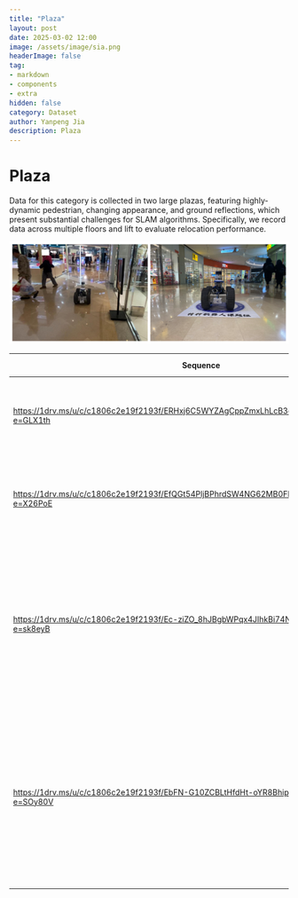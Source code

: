 ```yaml
---
title: "Plaza"
layout: post
date: 2025-03-02 12:00
image: /assets/image/sia.png
headerImage: false
tag:
- markdown
- components
- extra
hidden: false
category: Dataset
author: Yanpeng Jia
description: Plaza
---
```


# Plaza

Data for this category is collected in two large plazas, featuring highly-dynamic pedestrian, changing appearance, and ground reflections, which present substantial challenges for SLAM algorithms. Specifically, we record data across multiple floors and lift to evaluate relocation performance.

![figure](../../assets/image/plaza.png)

| Sequence      | Duration (s) | Distance (m) | Difficulty | Description | Ground Truth |
|--------------|-------------|-------------|------------|-------------|-------------|
| https://1drv.ms/u/c/c1806c2e19f2193f/ERHxj6C5WYZAgCppZmxLhLcB3ctXdukRDlA198oz4oHEdA?e=GLX1th     | 195.5       | 253.5       | ⭐         | 1 floor, medium dynamic people, glass and ground reflection, returns to origin. | https://1drv.ms/t/c/c1806c2e19f2193f/EZgdoL0qxwFPhYr2gL8RmlEBgxefcMUtKT2pFWlo5LcFGA?e=JYV2y4 |
| https://1drv.ms/u/c/c1806c2e19f2193f/EfQGt54PljBPhrdSW4NG62MB0FHg5Gfrx_cIDXZViq2p5A?e=X26PoE     | 535.8       | 761.1       | ⭐⭐        | 1 floor, high dynamic people, transparent glass, ground reflections, larger scale, returns to origin. | https://1drv.ms/t/c/c1806c2e19f2193f/ET0-20TgEltCgNpOgghkAVEBDTgAbxkTb_SijYyB42Eqtg?e=il8Pcb |
| https://1drv.ms/u/c/c1806c2e19f2193f/Ec-ziZO_8hJBgbWPqx4JIhkBi74N33GjenPZ38wCpovKDg?e=sk8eyB     | 1381.9      | 1838.4      | ⭐⭐⭐⭐      | 7 floor, accessed via elevators, multi-level indoor scenes, returns to origin using a lift, limited visibility, environmental changes, medium dynamic people, returns to origin. | https://1drv.ms/t/c/c1806c2e19f2193f/EYTh6b6-OHlOm_-6xSoDbZcBSLepcr9BFvH2YBDBnRsqiA?e=7rx3TF |
| https://1drv.ms/u/c/c1806c2e19f2193f/EbFN-G10ZCBLtHfdHt-oYR8BhiphknHPiJy4VWjRzgfHNA?e=SOy80V     | 2215.9      | 3713.8      | ⭐⭐⭐⭐      | 7 floors, accessed via elevators, multi-level indoor scenes, returns to origin using a lift, limited visibility, environmental changes, high dynamic people, transparent glass, ground reflections, returns to origin. | https://1drv.ms/t/c/c1806c2e19f2193f/EaKmcceAI9lJqFnHsC2pBQQBtJoJ0K79QFTKDDjoXSSmGA?e=MqmxfX |


